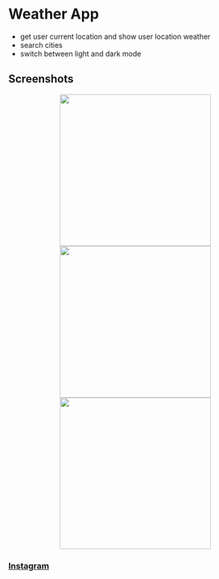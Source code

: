 # Weather App

 - get user current location and show user location weather
 - search cities
 - switch between light and dark mode
## Screenshots
<p align="center">
  <img src="https://user-images.githubusercontent.com/96375955/187995240-e86c1ea8-0ec2-44c2-947f-6105c96caebc.png" width="300">
  <img src="https://user-images.githubusercontent.com/96375955/187995260-2bbb2313-15b0-4de8-bc51-f0f6bbcf0a58.png" width="300">
  <img src="https://user-images.githubusercontent.com/96375955/187995262-68ff6346-d9cc-4b3a-854f-994acb69dac4.png" width="300">
  </p>
  
  ### [Instagram](https://instagram.com/niime.dev)
